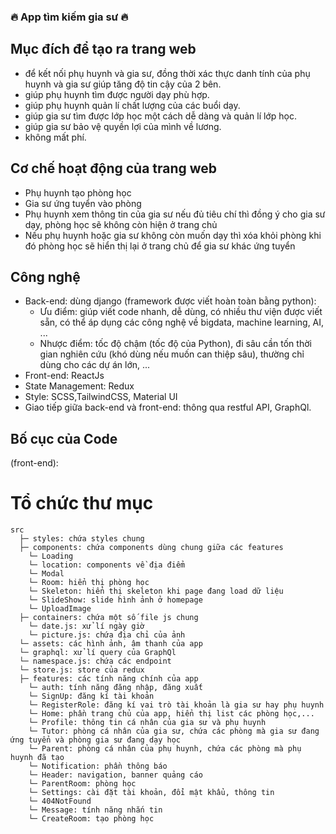 ### 🔥 App tìm kiếm gia sư 🔥

## Mục đích để tạo ra trang web

- để kết nối phụ huynh và gia sư, đồng thời xác thực danh tính của phụ huynh và gia sư giúp tăng độ tin cậy của 2 bên.
- giúp phụ huynh tìm được người dạy phù hợp.
- giúp phụ huynh quản lí chất lượng của các buổi dạy.
- giúp gia sư tìm được lớp học một cách dễ dàng và quản lí lớp học.
- giúp gia sư bảo vệ quyền lợi của mình về lương.
- không mất phí.

## Cơ chế hoạt động của trang web
  - Phụ huynh tạo phòng học
  - Gia sư ứng tuyển vào phòng
  - Phụ huynh xem thông tin của gia sư nếu đủ tiêu chí thì đồng ý cho gia sư dạy, phòng học sẽ không còn hiện ở trang chủ
  - Nếu phụ huynh hoặc gia sư không còn muốn dạy thì xóa khỏi phòng khi đó phòng học sẽ hiển thị lại ở trang chủ để gia sư khác ứng tuyển

## Công nghệ

- Back-end: dùng django (framework được viết hoàn toàn bằng python):
  - Ưu điểm: giúp viết code nhanh, dễ dùng, có nhiều thư viện được viết sẵn, có thể áp dụng các công nghệ về bigdata, machine learning, AI, ...
  - Nhược điểm: tốc độ chậm (tốc độ của Python), đi sâu cần tốn thời gian nghiên cứu (khó dùng nếu muốn can thiệp sâu), thường chỉ dùng cho các dự án lớn, ...
- Front-end: ReactJs
- State Management: Redux
- Style: SCSS,TailwindCSS, Material UI 
- Giao tiếp giữa back-end và front-end: thông qua restful API, GraphQl.

## Bố cục của Code

(front-end):
  # Tổ chức thư mục
    src
      ├─ styles: chứa styles chung
      ├─ components: chứa components dùng chung giữa các features
        └─ Loading
        └─ location: components về địa điểm
        └─ Modal
        └─ Room: hiển thị phòng học
        └─ Skeleton: hiển thị skeleton khi page đang load dữ liệu
        └─ SlideShow: slide hình ảnh ở homepage
        └─ UploadImage
      ├─ containers: chứa một số file js chung 
        └─ date.js: xử lí ngày giờ
        └─ picture.js: chứa địa chỉ của ảnh
      └─ assets: các hình ảnh, âm thanh của app
      └─ graphql: xử lí query của GraphQl
      └─ namespace.js: chứa các endpoint
      └─ store.js: store của redux
      ├─ features: các tính năng chính của app
        └─ auth: tính năng đăng nhập, đăng xuất
        └─ SignUp: đăng kí tài khoản
        └─ RegisterRole: đăng kí vai trò tài khoản là gia sư hay phụ huynh
        └─ Home: phần trang chủ của app, hiển thị list các phòng học,...
        └─ Profile: thông tin cá nhân của gia sư và phụ huynh
        └─ Tutor: phòng cá nhân của gia sư, chứa các phòng mà gia sư đang ứng tuyển và phòng gia sư đang dạy học
        └─ Parent: phòng cá nhân của phụ huynh, chứa các phòng mà phụ huynh đã tạo
        └─ Notification: phần thông báo
        └─ Header: navigation, banner quảng cáo
        └─ ParentRoom: phòng học
        └─ Settings: cài đặt tài khoản, đổi mật khẩu, thông tin
        └─ 404NotFound
        └─ Message: tính năng nhắn tin
        └─ CreateRoom: tạo phòng học

